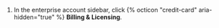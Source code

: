 1. In the enterprise account sidebar, click {% octicon "credit-card" aria-hidden="true" %} **Billing & Licensing**.
